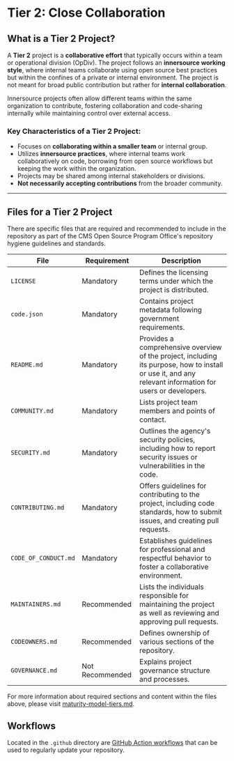 # Tier 2: Close Collaboration

## What is a Tier 2 Project?

A **Tier 2** project is a **collaborative effort** that typically occurs within a team or operational division (OpDiv). The project follows an **innersource working style**, where internal teams collaborate using open source best practices but within the confines of a private or internal environment. The project is not meant for broad public contribution but rather for **internal collaboration**.

Innersource projects often allow different teams within the same organization to contribute, fostering collaboration and code-sharing internally while maintaining control over external access.

### Key Characteristics of a Tier 2 Project:

- Focuses on **collaborating within a smaller team** or internal group.
- Utilizes **innersource practices**, where internal teams work collaboratively on code, borrowing from open source workflows but keeping the work within the organization.
- Projects may be shared among internal stakeholders or divisions.
- **Not necessarily accepting contributions** from the broader community.

---

## Files for a Tier 2 Project

There are specific files that are required and recommended to include in the repository as part of the CMS Open Source Program Office's repository hygiene guidelines and standards.

| **File**                  | **Requirement** | **Description**                                                                                                                                          |
| ------------------------- | --------------- | -------------------------------------------------------------------------------------------------------------------------------------------------------- |
| `LICENSE`                 | Mandatory       | Defines the licensing terms under which the project is distributed.                                                                                      |
| `code.json`               | Mandatory       | Contains project metadata following government requirements. |
| `README.md`               | Mandatory       | Provides a comprehensive overview of the project, including its purpose, how to install or use it, and any relevant information for users or developers. |
| `COMMUNITY.md`            | Mandatory       | Lists project team members and points of contact. |
| `SECURITY.md`             | Mandatory       | Outlines the agency's security policies, including how to report security issues or vulnerabilities in the code.                                         |
| `CONTRIBUTING.md`         | Mandatory       | Offers guidelines for contributing to the project, including code standards, how to submit issues, and creating pull requests.                           |
| `CODE_OF_CONDUCT.md`      | Mandatory       | Establishes guidelines for professional and respectful behavior to foster a collaborative environment.                                                   |
| `MAINTAINERS.md`          | Recommended     | Lists the individuals responsible for maintaining the project as well as reviewing and approving pull requests.                                          |
| `CODEOWNERS.md`           | Recommended     | Defines ownership of various sections of the repository.                                                                                                 |
| `GOVERNANCE.md`           | Not Recommended | Explains project governance structure and processes. |

For more information about required sections and content within the files above, please visit [maturity-model-tiers.md](https://github.com/DSACMS/repo-scaffolder/blob/main/maturity-model-tiers.md).

## Workflows

Located in the `.github` directory are [GitHub Action workflows](../docs/workflows.md) that can be used to regularly update your repository.
